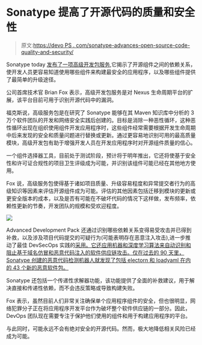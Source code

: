 # Sonatype 提高了开源代码的质量和安全性

> 原文:[https://devo PS . com/sonatype-advances-open-source-code-quality-and-security/](https://devops.com/sonatype-advances-open-source-code-quality-and-security/)

Sonatype today [发布了一项高级开发包服务](https://www.globenewswire.com/news-release/2020/10/07/2105015/0/en/Sonatype-Introduces-Next-Generation-Dependency-Management-for-Software-Developers.html),它揭示了开源组件之间的依赖关系，使开发人员更容易知道使用哪些组件来构建最安全的应用程序，以及哪些组件提供了最简单的升级途径。

公司首席技术官 Brian Fox 表示，高级开发包服务是对 Nexus 生命周期平台的扩展，该平台目前可用于识别开源代码中的漏洞。

福克斯说，高级服务包是在研究了 Sonatype 能够在其 Maven 知识库中分析的 3 万个软件团队的开发和网络安全实践后创建的。目标是消除一种恶性循环，这种恶性循环出现在组织使用组件开发应用程序时，这些组件经常需要根据开发生命周期中后来发现的安全和质量问题进行替换或更新。通过更容易地识别可用的最高质量模块，高级开发包有助于增强开发人员在开发应用程序时对开源组件质量的信心。

一个组件选择器工具，目前处于测试阶段，预计将于明年推出，它还将使基于安全性和许可证合规性的项目卫生评级成为可能，并识别该组件可能已经在其他地方使用。

Fox 说，高级服务包使得基于诸如项目质量、升级容易程度和异常提交者行为的高级知识等因素来评估开源组件成为可能。评估的其他因素包括迁移到模块的更新或更安全版本的成本，以及是否有可能在不破坏代码的情况下这样做，发布频率，依赖性更新的节奏，开发团队的规模和受欢迎程度。

![](../Images/d7810a212a9494de8b35342547527e1b.png)

Advanced Development Pack 还通过识别哪些依赖关系变得易受攻击并已得到补救，以及涉及项目代码提交的可疑行为(可能表明存在恶意注入攻击),进一步推动了最佳 DevSecOps 实践的[采用。它还应用机器和深度学习算法来自动识别和阻止基于域名仿冒和恶意代码注入的软件供应链攻击。仅在过去的 90 天里，Sonatype 创建的恶意代码检测机器人就发现了包括 electorn 和 loadyaml 在内的 43 个新的恶意软件包。](https://devops.com/sonatype-delivers-premium-open-source-controls-to-github-users/)

Sonatype 还包括一个传递性求解器功能，该功能提供了全面的补救建议，用于解决直接和传递性依赖，而不会违反策略或导致构建失败。

Fox 表示，虽然目前人们非常关注确保单个应用程序组件的安全，但也很明显，网络犯罪分子正在将应用程序开发平台作为破坏整个软件供应链的一部分。因此，DevOps 团队现在需要专注于保护他们使用的组件和用于构建应用程序的平台。

与此同时，可能永远不会有绝对安全的开源代码。然而，极大地降低相关风险已经成为可能。